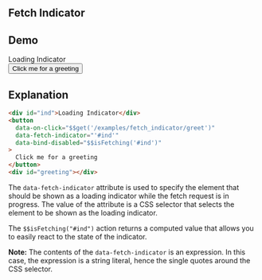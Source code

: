 ## Fetch Indicator

## Demo 

<div>
  <div id="ind">Loading Indicator</div>
  <button
    class="bg-success-300 hover:bg-success-500 text-success-800 font-bold py-2 px-4 rounded"
    data-on-click="$$get('/examples/fetch_indicator/greet')"
    data-fetch-indicator="'#ind'"
    data-testid="greeting_button"
    data-bind-disabled="$$isFetching('#ind')"
>
    Click me for a greeting
  </button>
  <div id="greeting"></div>
</div>

## Explanation

```html
<div id="ind">Loading Indicator</div>
<button
  data-on-click="$$get('/examples/fetch_indicator/greet')"
  data-fetch-indicator="'#ind'"
  data-bind-disabled="$$isFetching('#ind')"
>
  Click me for a greeting
</button>
<div id="greeting"></div>
```


The `data-fetch-indicator` attribute is used to specify the element that should be shown as a loading indicator while the fetch request is in progress. The value of the attribute is a CSS selector that selects the element to be shown as the loading indicator.

The `$$isFetching("#ind")` action returns a computed value that allows you to easily react to the state of the indicator. 

**Note:** The contents of the `data-fetch-indicator` is an expression. In this case, the expression is a string literal, hence the single quotes around the CSS selector.
